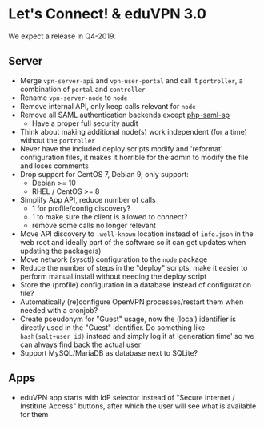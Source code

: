 # Let's Connect! & eduVPN 3.0

We expect a release in Q4-2019.

## Server

- Merge `vpn-server-api` and `vpn-user-portal` and call it `portroller`, a 
  combination of `portal` and `controller`
- Rename `vpn-server-node` to `node`
- Remove internal API, only keep calls relevant for `node`
- Remove all SAML authentication backends except 
  [php-saml-sp](https://software.tuxed.net/php-saml-sp/)
  - Have a proper full security audit
- Think about making additional node(s) work independent (for a time) without
  the `portroller`
- Never have the included deploy scripts modify and 'reformat' configuration 
  files, it makes it horrible for the admin to modify the file and loses 
  comments
- Drop support for CentOS 7, Debian 9, only support:
  - Debian >= 10 
  - RHEL / CentOS >= 8
- Simplify App API, reduce number of calls
  - 1 for profile/config discovery?
  - 1 to make sure the client is allowed to connect?
  - remove some calls no longer relevant
- Move API discovery to `.well-known` location instead of `info.json` in the 
  web root and ideally part of the software so it can get updates when updating
  the package(s)
- Move network (sysctl) configuration to the `node` package
- Reduce the number of steps in the "deploy" scripts, make it easier to perform
  manual install without needing the deploy script
- Store the (profile) configuration in a database instead of configuration 
  file?
- Automatically (re)configure OpenVPN processes/restart them when needed with
  a cronjob?
- Create pseudonym for "Guest" usage, now the (local) identifier is directly 
  used in the "Guest" identifier. Do something like `hash(salt+user_id)` 
  instead and simply log it at 'generation time' so we can always find back the
  actual user
- Support MySQL/MariaDB as database next to SQLite?

## Apps

- eduVPN app starts with IdP selector instead of "Secure Internet / 
  Institute Access" buttons, after which the user will see what is available
  for them
